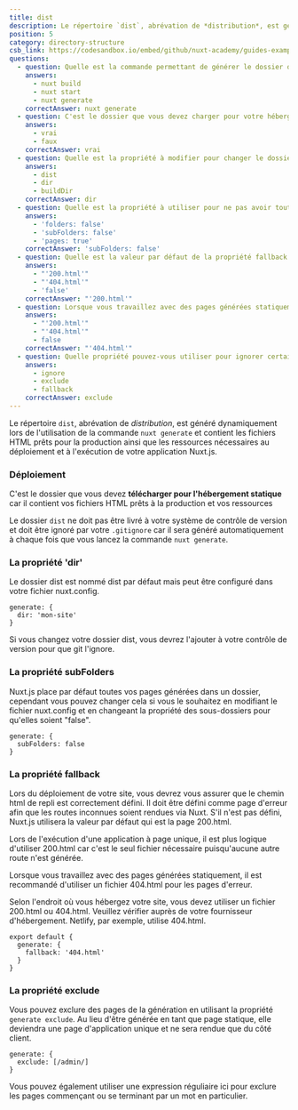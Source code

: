 ```yaml
---
title: dist
description: Le répertoire `dist`, abrévation de *distribution*, est généré dynamiquement lors de l'utilisation de la commande `nuxt generate` et contient les fichiers HTML prêts pour la production ainsi que les ressources nécessaires au déploiement et à l'exécution de votre application Nuxt.js.
position: 5
category: directory-structure
csb_link: https://codesandbox.io/embed/github/nuxt-academy/guides-examples/tree/master/04_directory_structure/05_dist?fontsize=14&hidenavigation=1&theme=dark
questions:
  - question: Quelle est la commande permettant de générer le dossier dist ?
    answers:
      - nuxt build
      - nuxt start
      - nuxt generate
    correctAnswer: nuxt generate
  - question: C'est le dossier que vous devez charger pour votre hébergement de site statique
    answers:
      - vrai
      - faux
    correctAnswer: vrai
  - question: Quelle est la propriété à modifier pour changer le dossier dist ?
    answers:
      - dist
      - dir
      - buildDir
    correctAnswer: dir
  - question: Quelle est la propriété à utiliser pour ne pas avoir toutes vos pages générées dans un dossier ?
    answers:
      - 'folders: false'
      - 'subFolders: false'
      - 'pages: true'
    correctAnswer: 'subFolders: false'
  - question: Quelle est la valeur par défaut de la propriété fallback ?
    answers:
      - "'200.html'"
      - "'404.html'"
      - 'false'
    correctAnswer: "'200.html'"
  - question: Lorsque vous travaillez avec des pages générées statiquement, il est recommandé d'utiliser quel fichier pour les pages d'erreur ?
    answers:
      - "'200.html'"
      - "'404.html'"
      - false
    correctAnswer: "'404.html'"
  - question: Quelle propriété pouvez-vous utiliser pour ignorer certains fichiers afin qu'ils ne soient pas générés statiquement ?
    answers:
      - ignore
      - exclude
      - fallback
    correctAnswer: exclude
---
```


Le répertoire `dist`, abrévation de _distribution_, est généré dynamiquement lors de l'utilisation de la commande `nuxt generate` et contient les fichiers HTML prêts pour la production ainsi que les ressources nécessaires au déploiement et à l'exécution de votre application Nuxt.js.

### Déploiement

C'est le dossier que vous devez **télécharger pour l'hébergement statique** car il contient vos fichiers HTML prêts à la production et vos ressources

<base-alert>

Le dossier `dist` ne doit pas être livré à votre système de contrôle de version et doit être ignoré par votre `.gitignore` car il sera généré automatiquement à chaque fois que vous lancez la commande `nuxt generate`.

</base-alert>

### La propriété 'dir'

Le dossier dist est nommé dist par défaut mais peut être configuré dans votre fichier nuxt.config.

```js{}[nuxt.config.js]
generate: {
  dir: 'mon-site'
}
```

<base-alert>

Si vous changez votre dossier dist, vous devrez l'ajouter à votre contrôle de version pour que git l'ignore.

</base-alert>

### La propriété subFolders

Nuxt.js place par défaut toutes vos pages générées dans un dossier, cependant vous pouvez changer cela si vous le souhaitez en modifiant le fichier nuxt.config et en changeant la propriété des sous-dossiers pour qu'elles soient "false".

```js{}[nuxt.config.js]
generate: {
  subFolders: false
}
```

### La propriété fallback

Lors du déploiement de votre site, vous devrez vous assurer que le chemin html de repli est correctement défini. Il doit être défini comme page d'erreur afin que les routes inconnues soient rendues via Nuxt. S'il n'est pas défini, Nuxt.js utilisera la valeur par défaut qui est la page 200.html.

Lors de l'exécution d'une application à page unique, il est plus logique d'utiliser 200.html car c'est le seul fichier nécessaire puisqu'aucune autre route n'est générée.

Lorsque vous travaillez avec des pages générées statiquement, il est recommandé d'utiliser un fichier 404.html pour les pages d'erreur.

<base-alert>

Selon l'endroit où vous hébergez votre site, vous devez utiliser un fichier 200.html ou 404.html. Veuillez vérifier auprès de votre fournisseur d'hébergement. Netlify, par exemple, utilise 404.html.

</base-alert>

```js{}[nuxt.config.js]
export default {
  generate: {
    fallback: '404.html'
  }
}
```

### La propriété exclude

Vous pouvez exclure des pages de la génération en utilisant la propriété `generate exclude`. Au lieu d'être générée en tant que page statique, elle deviendra une page d'application unique et ne sera rendue que du côté client.

```js{}[nuxt.config.js]
generate: {
  exclude: [/admin/]
}
```

<base-alert type="info">

Vous pouvez également utiliser une expression réguliaire ici pour exclure les pages commençant ou se terminant par un mot en particulier.

</base-alert>

<app-modal>
  <code-sandbox :src="csb_link"></code-sandbox>
</app-modal>

<quiz :questions="questions"></quiz>
